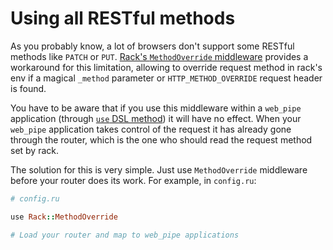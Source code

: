 # Using all RESTful methods

As you probably know, a lot of browsers don't support some RESTful
methods like `PATCH` or `PUT`. [Rack's `MethodOverride`
middleware](https://github.com/rack/rack/blob/master/lib/rack/method_override.rb)
provides a workaround for this limitation, allowing to override
request method in rack's env if a magical `_method` parameter or
`HTTP_METHOD_OVERRIDE` request header is found.

You have to be aware that if you use this middleware within a
`web_pipe` application (through [`use` DSL
method](../using_rack_middlewares.md)) it will have no effect.
When your `web_pipe` application takes control of the request it
has already gone through the router, which is the one who should
read the request method set by rack.

The solution for this is very simple. Just use `MethodOverride` middleware before your router does its work. For example, in `config.ru`:

```ruby
# config.ru

use Rack::MethodOverride

# Load your router and map to web_pipe applications
```
